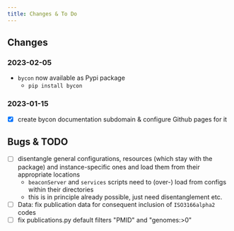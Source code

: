 ```yaml
---
title: Changes & To Do
---
```


## Changes 

### 2023-02-05

* `bycon` now available as Pypi package
    - `pip install bycon`

### 2023-01-15

- [x] create bycon documentation subdomain & configure Github pages for it  

## Bugs & TODO

* [ ] disentangle general configurations, resources (which stay with the package)
  and instance-specific ones and load them from their appropriate locations
    - `beaconServer` and `services` scripts need to (over-) load from configs
      within their directories
    - this is in principle already possible, just need disentanglement etc.
* [ ] Data: fix publication data for consequent inclusion of `ISO3166alpha2` codes
* [ ] fix publications.py default filters "PMID" and "genomes:>0"
